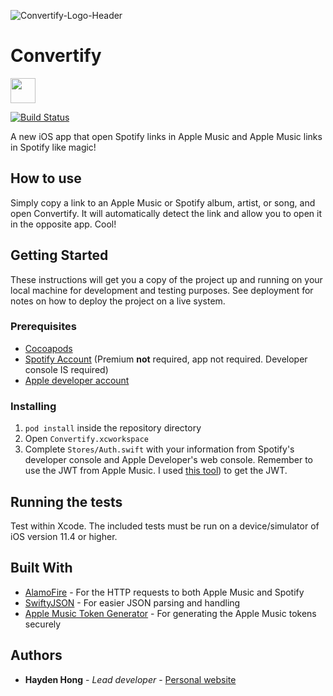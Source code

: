 ![Convertify-Logo-Header](https://user-images.githubusercontent.com/20470485/44062049-b0e8792c-9f0f-11e8-81b0-73d65235c958.png)

# Convertify

<a href="https://itunes.apple.com/us/app/convertify-share-music/id1424728187"><img src="https://user-images.githubusercontent.com/20470485/45723747-a3dd1200-bb67-11e8-9eca-eeec88a833ca.png" height="40px"></img></a>

[![Build Status](https://travis-ci.org/AFRUITPIE/Convertify.svg?branch=master)](https://travis-ci.org/AFRUITPIE/Convertify)

A new iOS app that open Spotify links in Apple Music and Apple Music links in Spotify like magic!

## How to use

Simply copy a link to an Apple Music or Spotify album, artist, or song, and open Convertify. It will automatically detect the link and allow you to open it in the opposite app. Cool!

## Getting Started

These instructions will get you a copy of the project up and running on your local machine for development and testing purposes. See deployment for notes on how to deploy the project on a live system.

### Prerequisites

- [Cocoapods](https://cocoapods.org)
- [Spotify Account](https://www.spotify.com/) (Premium **not** required, app not required. Developer console IS required)
- [Apple developer account](https://developer.apple.com)

### Installing

1. `pod install` inside the repository directory
2. Open `Convertify.xcworkspace`
3. Complete `Stores/Auth.swift` with your information from Spotify's developer console and Apple Developer's web console. Remember to use the JWT from Apple Music. I used [this tool](https://github.com/pelauimagineering/apple-music-token-generator)) to get the JWT.

## Running the tests

Test within Xcode. The included tests must be run on a device/simulator of iOS version 11.4 or higher.

## Built With

- [AlamoFire](https://github.com/Alamofire/Alamofire) - For the HTTP requests to both Apple Music and Spotify
- [SwiftyJSON](https://github.com/SwiftyJSON/SwiftyJSON) - For easier JSON parsing and handling
- [Apple Music Token Generator](https://github.com/pelauimagineering/apple-music-token-generator) - For generating the Apple Music tokens securely

## Authors

- **Hayden Hong** - _Lead developer_ - [Personal website](haydenhong.com)

